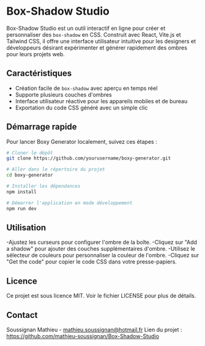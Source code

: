 # Box-Shadow Studio

Box-Shadow Studio est un outil interactif en ligne pour créer et personnaliser des `box-shadow` en CSS. Construit avec React, Vite.js et Tailwind CSS, il offre une interface utilisateur intuitive pour les designers et développeurs désirant expérimenter et générer rapidement des ombres pour leurs projets web.

## Caractéristiques

- Création facile de `box-shadow` avec aperçu en temps réel
- Supporte plusieurs couches d'ombres
- Interface utilisateur réactive pour les appareils mobiles et de bureau
- Exportation du code CSS généré avec un simple clic

## Démarrage rapide

Pour lancer Boxy Generator localement, suivez ces étapes :

```bash
# Cloner le dépôt
git clone https://github.com/yourusername/boxy-generator.git

# Aller dans le répertoire du projet
cd boxy-generator

# Installer les dépendances
npm install

# Démarrer l'application en mode développement
npm run dev

```
## Utilisation

-Ajustez les curseurs pour configurer l'ombre de la boîte.
-Cliquez sur "Add a shadow" pour ajouter des couches supplémentaires d'ombre.
-Utilisez le sélecteur de couleurs pour personnaliser la couleur de l'ombre.
-Cliquez sur "Get the code" pour copier le code CSS dans votre presse-papiers.

## Licence

Ce projet est sous licence MIT. Voir le fichier LICENSE pour plus de détails.

## Contact
Soussignan Mathieu - mathieu.soussignan@hotmail.fr
Lien du projet : https://github.com/mathieu-soussignan/Box-Shadow-Studio
